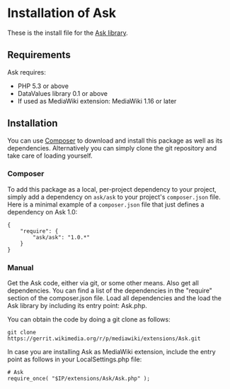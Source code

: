 # Installation of Ask

These is the install file for the [Ask library](https://www.mediawiki.org/wiki/Extension:Ask).

## Requirements

Ask requires:

* PHP 5.3 or above
* DataValues library 0.1 or above
* If used as MediaWiki extension: MediaWiki 1.16 or later

## Installation

You can use [Composer](http://getcomposer.org/) to download and install
this package as well as its dependencies. Alternatively you can simply clone
the git repository and take care of loading yourself.

### Composer

To add this package as a local, per-project dependency to your project, simply add a
dependency on `ask/ask` to your project's `composer.json` file.
Here is a minimal example of a `composer.json` file that just defines a dependency on
Ask 1.0:

    {
        "require": {
            "ask/ask": "1.0.*"
        }
    }

### Manual

Get the Ask code, either via git, or some other means. Also get all dependencies.
You can find a list of the dependencies in the "require" section of the composer.json file.
Load all dependencies and the load the Ask library by including its entry point:
Ask.php.

You can obtain the code by doing a git clone as follows:

    git clone https://gerrit.wikimedia.org/r/p/mediawiki/extensions/Ask.git

In case you are installing Ask as MediaWiki extension, include the entry point as
follows in your LocalSettings.php file:

    # Ask
    require_once( "$IP/extensions/Ask/Ask.php" );

